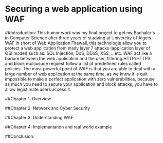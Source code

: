 # Securing a web application using WAF
##Introduction:
This humor work was my final project to get my Bachalor's in Computer Science after three years of studying at Univercity of Algers.
WAF in short of Web Application Firewall, this technologie allow you to protect a web application from many layer 7 attacks (application layer of OSI model) such as: SQL Injection, DoS, DDoS, XSS, ...etc.
WAF act like a bariare between the web application and the user, filtering HTTP/HTTPS and block mulousuce request follow a list of predefined rules called policies.
The most powerful point of WAF is that you are able to deal with a large number of web application at the same time, as we know it is quit impossible to make a perfect application with zero vulnerabilities, because as much you need to secure your application and block attacks, you have to allow legistimate users access it. 

##Chapter 1: Overview

##Chapter 2: Network and Cyber Security

##Chapter 3: Understanding WAF

##Chapter 4: Implemantation and real world example

##Conclusion:
